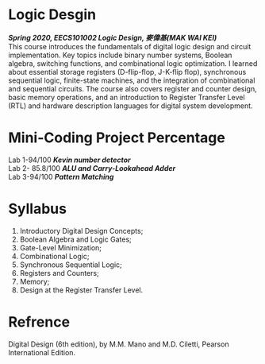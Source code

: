 # Logic Desgin<br/>
***Spring 2020, EECS101002 Logic Design, 麥偉基(MAK WAI KEI)***<br/>
This course introduces the fundamentals of digital logic design and circuit implementation. Key topics include binary number systems, Boolean algebra, switching functions, and combinational logic optimization. I learned about essential storage registers (D-flip-flop, J-K-flip flop), synchronous sequential logic, finite-state machines, and the integration of combinational and sequential circuits. The course also covers register and counter design, basic memory operations, and an introduction to Register Transfer Level (RTL) and hardware description languages for digital system development.

# Mini-Coding Project Percentage
Lab 1-94/100    ***Kevin number detector***<br/>
Lab 2- 85.8/100 ***ALU and Carry-Lookahead Adder***<br/>
Lab 3-94/100    ***Pattern Matching***<br/>

# Syllabus
1. Introductory Digital Design Concepts;
2. Boolean Algebra and Logic Gates;
3. Gate-Level Minimization;
4. Combinational Logic;
5. Synchronous Sequential Logic;
6. Registers and Counters;
7. Memory;
8. Design at the Register Transfer Level.

# Refrence
Digital Design (6th edition),
by M.M. Mano and M.D. Ciletti, Pearson International Edition.
